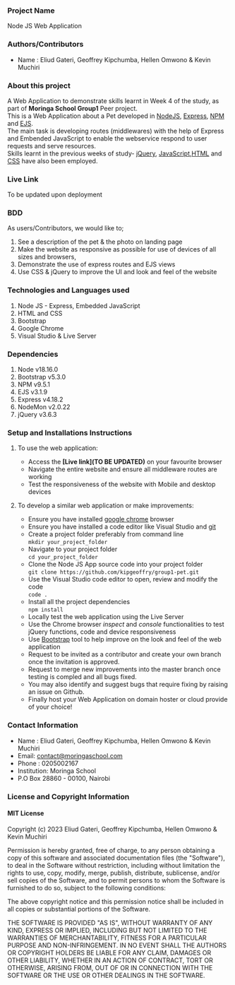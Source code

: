 ### Project Name
Node JS Web Application 

### Authors/Contributors

 - Name : Eliud Gateri, Geoffrey Kipchumba, Hellen Omwono & Kevin Muchiri

 
### About this project 
A Web Application to demonstrate skills learnt in Week 4 of the study, as part of **Moringa School Group1** Peer project.   
This is a Web Application about a Pet developed in [NodeJS][1], [Express][2], [NPM][3] and [EJS][4].  
The main task is developing routes (middlewares) with the help of Express  and Embended JavaScript to enable the webservice
respond to user requests and serve resources.   
Skills learnt in the previous weeks of study- [jQuery][5], [JavaScript][8],[HTML][6] and [CSS][7] have also been employed.

[1]: <https://nodejs.org/en> "Node JS"
[2]: <https://expressjs.com/> "Express"
[3]: <https://www.w3schools.com/whatis/whatis_npm.asp> "Node Package Manager"
[4]: <https://ejs.co/> "Embedded JavaScript"
[5]: <https://jquery.com/> "jQuery"
[6]: <https://www.w3schools.com/html/> "Hyper Text Mark up Language"
[7]: <https://developer.mozilla.org/en-US/docs/Web/CSS> "Cascading Style Sheets"
[8]: <https://developer.mozilla.org/en-US/docs/Web/JavaScript> "JavaScript"

### Live Link
 To be updated upon deployment
 
### BDD
  As users/Contributors, we would like to;  
  1. See a description of the pet & the photo on landing page
  1. Make the website as responsive as possible for use of devices of all sizes and browsers, 
  1. Demonstrate the use of express routes and EJS views  
  1. Use CSS & jQuery to improve the UI and look and feel of the website 
  

### Technologies and Languages used
 1. Node JS - Express, Embedded JavaScript
 1. HTML and CSS 
 1. Bootstrap
 1. Google Chrome
 1. Visual Studio & Live Server
 
### Dependencies
 1. Node v18.16.0 
 1. Bootstrap v5.3.0 
 1. NPM v9.5.1 
 1. EJS v3.1.9 
 1. Express v4.18.2 
 1. NodeMon v2.0.22 
 1. jQuery v3.6.3 

### Setup and Installations Instructions
 1. To use the web application:  
    - Access the **[Live link](TO BE UPDATED)** on your favourite browser  
    - Navigate the entire website and ensure all middleware routes are working  
    - Test the responsiveness of the website with Mobile and desktop devices  

     
 2. To develop a similar web application or make improvements: 
    - Ensure you have installed [google chrome](https://www.google.com/chrome/) browser 
    - Ensure you have installed a code editor like Visual Studio and [git](https://git-scm.com/download/win)
    - Create a project folder preferably from command line  
       `mkdir your_project_folder`
    - Navigate to your project folder  
       `cd your_project_folder`  
    - Clone the Node JS App source code into your project folder    
       `git clone https://github.com/kipgeoffry/group1-pet.git`
    - Use the Visual Studio code editor to open, review and modify the code   
       `code .`    
    - Install all the project dependencies      
       `npm install`   
    - Locally test the web application using the Live Server 
    - Use the Chrome browser _inspect_ and _console_ functionalities to test jQuery functions, code and device responsiveness	
    - Use [Bootstrap](https://getbootstrap.com/) tool to help improve on the look and feel of the web application   
    - Request to be invited as a contributor and create your own branch once the invitation is approved.   
    - Request to merge new improvements into the master branch once testing is compled and all bugs fixed.     
    - You may also identify and suggest bugs that require fixing by raising an issue on Github.  
	 - Finally host your Web Application on domain hoster or cloud provide of your choice!   
   
   
### Contact Information 
 - Name : Eliud Gateri, Geoffrey Kipchumba, Hellen Omwono & Kevin Muchiri
 - Email: contact@moringaschool.com 
 - Phone : 0205002167 
 - Institution: Moringa School 
 - P.O Box 28860 - 00100, Nairobi 


###  License and Copyright Information
#### MIT License
Copyright (c) 2023 Eliud Gateri, Geoffrey Kipchumba, Hellen Omwono & Kevin Muchiri 

Permission is hereby granted, free of charge, to any person obtaining a copy of this software and associated documentation files (the "Software"), to deal in the Software without restriction, including without limitation the rights to use, copy, modify, merge, publish, distribute, sublicense, and/or sell copies of the Software, and to permit persons to whom the Software is furnished to do so, subject to the following conditions:  

The above copyright notice and this permission notice shall be included in all copies or substantial portions of the Software. 

THE SOFTWARE IS PROVIDED "AS IS", WITHOUT WARRANTY OF ANY KIND, EXPRESS OR IMPLIED, INCLUDING BUT NOT LIMITED TO THE WARRANTIES OF MERCHANTABILITY, FITNESS FOR A PARTICULAR PURPOSE AND NON-INFRINGEMENT. IN NO EVENT SHALL THE AUTHORS OR COPYRIGHT HOLDERS BE LIABLE FOR ANY CLAIM, DAMAGES OR OTHER LIABILITY, WHETHER IN AN ACTION OF CONTRACT, TORT OR OTHERWISE, ARISING FROM, OUT OF OR IN CONNECTION WITH THE SOFTWARE OR THE USE OR OTHER DEALINGS IN THE SOFTWARE. 
